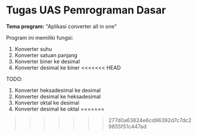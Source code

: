 # Tugas UAS Pemrograman Dasar

**Tema program:** "Aplikasi converter all in one"

Program ini memiliki fungsi:
1. Konverter suhu
2. Konverter satuan panjang
3. Konverter biner ke desimal 
4. Konverter desimal ke biner
<<<<<<< HEAD

TODO: 
1. Konverter heksadesimal ke desimal
2. Konverter desimal ke heksadesimal 
3. Konverter oktal ke desimal
4. Konverter desimal ke oktal
=======
>>>>>>> 277d0a63824e6cd96392d7c7dc29855f51c447ad
